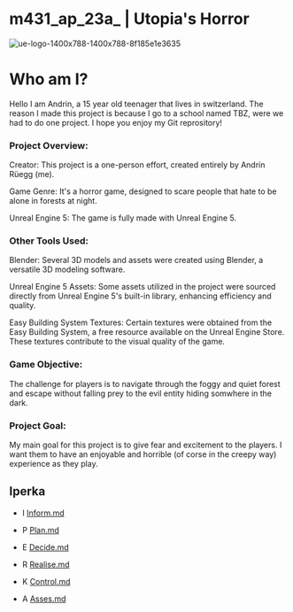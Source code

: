 # m431_ap_23a_          |           Utopia's Horror

![ue-logo-1400x788-1400x788-8f185e1e3635](https://github.com/andrinruegg/m431_ap_23a_/assets/143380551/f69a0be1-5edf-40b5-9791-990315cc1c9b)

# Who am I? 

Hello I am Andrin, a 15 year old teenager that lives in switzerland. The reason I made this project is because I go to a school named TBZ, were we had to do one project. I hope you enjoy my Git reprository!

### Project Overview:

Creator: This project is a one-person effort, created entirely by Andrin Rüegg (me).

Game Genre: It's a horror game, designed to scare people that hate to be alone in forests at night.

Unreal Engine 5: The game is fully made with Unreal Engine 5. 

### Other Tools Used:

Blender: Several 3D models and assets were created using Blender, a versatile 3D modeling software.

Unreal Engine 5 Assets: Some assets utilized in the project were sourced directly from Unreal Engine 5's built-in library, enhancing efficiency and quality.

Easy Building System Textures: Certain textures were obtained from the Easy Building System, a free resource available on the Unreal Engine Store. These textures contribute to the visual quality of the game.


### Game Objective:

The challenge for players is to navigate through the foggy and quiet forest and escape without falling prey to the evil entity hiding somwhere in the dark.

### Project Goal:

My main goal for this project is to give fear and excitement to the players. I want them to have an enjoyable and horrible (of corse in the creepy way) experience as they play.


## Iperka


* I 
  [Inform.md]
  

* P 
 [Plan.md]


* E 
  [Decide.md]

  
* R 
  [Realise.md]

  
* K 
  [Control.md]
  
* A 
  [Asses.md]








[Inform.md]: https://github.com/andrinruegg/m431_ap_23a_/blob/main/Documentary/IPERKA/Inform.md
[Plan.md]: https://github.com/andrinruegg/m431_ap_23a_/blob/main/Documentary/IPERKA/Plan.md
[Decide.md]: https://github.com/andrinruegg/m431_ap_23a_/blob/main/Documentary/IPERKA/Decide.md
[Realise.md]: https://github.com/andrinruegg/m431_ap_23a_/blob/main/Documentary/IPERKA/Realise.md
[Control.md]: https://github.com/andrinruegg/m431_ap_23a_/blob/main/Documentary/IPERKA/Control.md
[Asses.md]: https://github.com/andrinruegg/m431_ap_23a_/blob/main/Documentary/IPERKA/Asses.md

